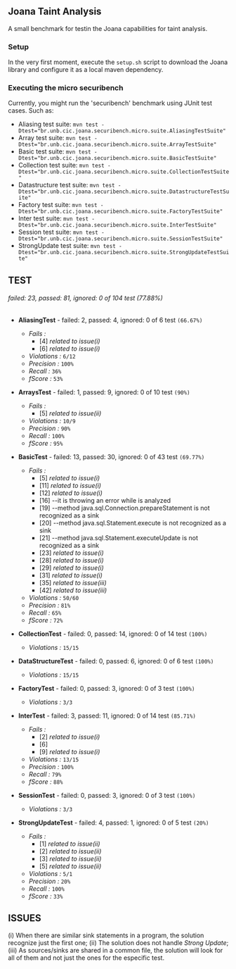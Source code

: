 ## Joana Taint Analysis

A small benchmark for testin the Joana capabilities for taint analysis.

### Setup

In the very first moment, execute the `setup.sh` script to download the Joana 
library and configure it as a local maven dependency. 

### Executing the micro securibench

Currently, you might run the 'securibench' benchmark using JUnit test cases. Such as:

   * Aliasing test suite: `mvn test -Dtest="br.unb.cic.joana.securibench.micro.suite.AliasingTestSuite"`
   * Array test suite: `mvn test -Dtest="br.unb.cic.joana.securibench.micro.suite.ArrayTestSuite"`
   * Basic test suite: `mvn test -Dtest="br.unb.cic.joana.securibench.micro.suite.BasicTestSuite"`
   * Collection test suite: `mvn test -Dtest="br.unb.cic.joana.securibench.micro.suite.CollectionTestSuite"`
   * Datastructure test suite: `mvn test -Dtest="br.unb.cic.joana.securibench.micro.suite.DatastructureTestSuite"`
   * Factory test suite: `mvn test -Dtest="br.unb.cic.joana.securibench.micro.suite.FactoryTestSuite"`
   * Inter test suite: `mvn test -Dtest="br.unb.cic.joana.securibench.micro.suite.InterTestSuite"`
   * Session test suite: `mvn test -Dtest="br.unb.cic.joana.securibench.micro.suite.SessionTestSuite"`
   * StrongUpdate test suite: `mvn test -Dtest="br.unb.cic.joana.securibench.micro.suite.StrongUpdateTestSuite"`
   
## TEST

###### failed: 23, passed: 81, ignored: 0 of 104 test (77.88%)

- **AliasingTest** - failed: 2, passed: 4, ignored: 0 of 6 test `(66.67%)`
   - *Fails :*
      - [4] *related to issue(i)*
      - [6] *related to issue(i)*
   - *Violations :* `6/12`
   - *Precision :* `100%` 
   - *Recall :* `36%`
   - *fScore :* `53%`

- **ArraysTest** - failed: 1, passed: 9, ignored: 0 of 10 test `(90%)`
   - *Fails :*
      - [5] *related to issue(ii)*
   - *Violations :* `10/9`
   - *Precision :* `90%` 
   - *Recall :* `100%`
   - *fScore :* `95%`

- **BasicTest** - failed: 13, passed: 30, ignored: 0 of 43 test `(69.77%)`
   - *Fails :*
      - [5]  *related to issue(i)*
      - [11] *related to issue(i)*
      - [12] *related to issue(i)*
      - [16] --it is throwing an error while is analyzed
      - [19] --method java.sql.Connection.prepareStatement is not recognized as a sink
      - [20] --method java.sql.Statement.execute is not recognized as a sink
      - [21] --method java.sql.Statement.executeUpdate is not recognized as a sink
      - [23] *related to issue(i)*
      - [28] *related to issue(i)*
      - [29] *related to issue(i)*
      - [31] *related to issue(i)*
      - [35] *related to issue(iii)*
      - [42] *related to issue(iii)*
   - *Violations :* `50/60`
   - *Precision :* `81%` 
   - *Recall :* `65%`
   - *fScore :* `72%`
  
- **CollectionTest** - failed: 0, passed: 14, ignored: 0 of 14 test `(100%)`
   - *Violations :* `15/15`

- **DataStructureTest** - failed: 0, passed: 6, ignored: 0 of 6 test `(100%)`
   - *Violations :* `15/15`

- **FactoryTest** - failed: 0, passed: 3, ignored: 0 of 3 test `(100%)`
   - *Violations :* `3/3`

- **InterTest** - failed: 3, passed: 11, ignored: 0 of 14 test `(85.71%)`
   - *Fails :*
      - [2] *related to issue(i)*
      - [6]
      - [9] *related to issue(i)*
   - *Violations :* `13/15`
   - *Precision :* `100%` 
   - *Recall :* `79%`
   - *fScore :* `88%`

- **SessionTest** - failed: 0, passed: 3, ignored: 0 of 3 test `(100%)`
   - *Violations :* `3/3`

- **StrongUpdateTest** - failed: 4, passed: 1, ignored: 0 of 5 test `(20%)`
   - *Fails :*
      - [1] *related to issue(ii)*
      - [2] *related to issue(ii)*
      - [3] *related to issue(ii)*
      - [5] *related to issue(ii)*
   - *Violations :* `5/1`
   - *Precision :* `20%` 
   - *Recall :* `100%`
   - *fScore :* `33%`

## ISSUES
(i) When there are similar sink statements in a program, the solution recognize just the first one;
(ii) The solution does not handle *Strong Update*;
(iii) As sources/sinks are shared in a common file, the solution will look for all of them and not just the ones for the especific test.
